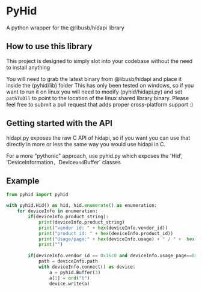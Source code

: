 # PyHid
 A python wrapper for the @libusb/hidapi library

## How to use this library
This project is designed to simply slot into your codebase without the need to install anything

You will need to grab the latest binary from @libusb/hidapi and place it inside the (pyhid/lib) folder
This has only been tested on windows, so if you want to run it on linux you will need to modify (pyhid/hidapi.py) and set `pathToDll` to point to the location of the linux shared library binary.
Please feel free to submit a pull request that adds proper cross-platform support :)

## Getting started with the API
hidapi.py exposes the raw C API of hidapi, so if you want you can use that directly in more or less the same way you would use hidapi in C.

For a more "pythonic" approach, use pyhid.py which exposes the 'Hid', 'DeviceInformation`, `Device` and `Buffer` classes

## Example
```python
from pyhid import pyhid

with pyhid.Hid() as hid, hid.enumerate() as enumeration:
    for deviceInfo in enumeration:
        if(deviceInfo.product_string):
            print(deviceInfo.product_string)
            print("vendor id: " + hex(deviceInfo.vendor_id))
            print("product id: " + hex(deviceInfo.product_id))
            print("Usage/page:" + hex(deviceInfo.usage) + " / " +  hex(deviceInfo.usage_page))
            print("")
            
        if(deviceInfo.vendor_id == 0x16c0 and deviceInfo.usage_page==0xffab):
            path = deviceInfo.path
            with deviceInfo.connect() as device:
                a = pyhid.Buffer(3)
                a[1] = ord("b")
                device.write(a)
```